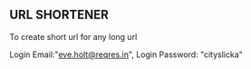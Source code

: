 ## URL SHORTENER

To create short url for any long url

Login Email:"eve.holt@reqres.in",
Login Password: "cityslicka"
